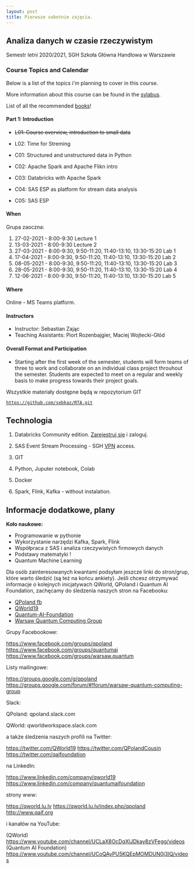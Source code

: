 ```yaml
---
layout: post
title: Pierwsze sobotnie zajęcia. 
---
```


## Analiza danych w czasie rzeczywistym

Semestr letni 2020/2021, 
SGH Szkoła Główna Handlowa w Warszawie


### Course Topics and Calendar

Below is a list of the topics i'm planning to cover in this course. 

More information about this course can be found in the [sylabus](/RealTime/syllabus).

List of all the recommended [books](/RealTime/ksiazki)!

#### Part 1: Introduction

- <del>L01: Course overview, introduction to small data </del>
- L02: Time for Streming 

- C01: Structured and unstructured data in Python 
- C02: Apache Spark and Apache Flikn intro
- C03: Databricks with Apache Spark
- C04: SAS ESP as platform for stream data analysis
- C05: SAS ESP 



#### When

Grupa zaoczna:

1. 27-02-2021 - 8:00-9:30 Lecture 1 
2. 13-03-2021 - 8:00-9:30 Lecture 2 
3. 27-03-2021 - 8:00-9:30, 9:50-11:20, 11:40-13:10, 13:30-15:20 Lab 1 
4. 17-04-2021 - 8:00-9:30, 9:50-11:20, 11:40-13:10, 13:30-15:20 Lab 2
5. 08-05-2021 - 8:00-9:30, 9:50-11:20, 11:40-13:10, 13:30-15:20 Lab 3
6. 28-05-2021 - 8:00-9:30, 9:50-11:20, 11:40-13:10, 13:30-15:20 Lab 4
7. 12-06-2021 - 8:00-9:30, 9:50-11:20, 11:40-13:10, 13:30-15:20 Lab 5



#### Where

Online - MS Teams platform.

#### Instructors

- Instructor: Sebastian Zając
- Teaching Assistants: Piort Rozenbajgier, Maciej Wojtecki-Głód

#### Overall Format and Participation

- Starting after the first week of the semester, students will form teams of three to work and collaborate on an individual class project throuhout the semester. Students are expected to meet on a regular and weekly basis to make progress towards their project goals.


Wszystkie materiały dostępne będą w repozytorium GIT 

[`https://github.com/sebkaz/RTA.git`](https://github.com/sebkaz/RTA.git)


## Technologia

1. Databricks Community edition. [Zarejestruj się](https://community.cloud.databricks.com/login.html) i zaloguj. 

2. SAS Event Stream Processing - SGH [VPN](https://ssl-administracja.sgh.waw.pl/pl/ctiii/Strony/usluga_VPN.aspx) access. 

3. GIT

4. Python, Juputer notebook, Colab

5. Docker 

6. Spark, Flink, Kafka - without instalation.


## Informacje dodatkowe, plany 

**Koło naukowe:**

- Programowanie w pythonie
- Wykorzystanie narzędzi Kafka, Spark, Flink
- Współpraca z SAS i analiza rzeczywistych firmowych danych
- Podstawy matematyki !
- Quantum Machine Learning

Dla osób zainteresowanych kwantami podsyłam jeszcze linki do stron/grup, które warto śledzić (są też na końcu ankiety).
Jeśli chcesz otrzymywać informacje o kolejnych inicjatywach QWorld, QPoland i Quantum AI Foundation, zachęcamy do śledzenia naszych stron na Facebooku:

- [QPoland fb](https://www.facebook.com/QPoland-110308580421373)
- [QWorld19](https://www.facebook.com/qworld19)
- [Quantum-AI-Foundation](https://www.facebook.com/Quantum-AI-Foundation-101363181408726)
- [Warsaw Quantum Computing Group](https://www.facebook.com/Warsaw-Quantum-Computing-Group-1936160966506139)

Grupy Facebookowe: 

https://www.facebook.com/groups/qpoland
https://www.facebook.com/groups/quantumai
https://www.facebook.com/groups/warsaw.quantum

Listy mailingowe:

https://groups.google.com/g/qpoland
https://groups.google.com/forum/#!forum/warsaw-quantum-computing-group

Slack:

QPoland: qpoland.slack.com

QWorld: qworldworkspace.slack.com

a także śledzenia naszych profili na Twitter:

https://twitter.com/QWorld19
https://twitter.com/QPolandCousin
https://twitter.com/qaifoundation

na LinkedIn:

https://www.linkedin.com/company/qworld19
https://www.linkedin.com/company/quantumaifoundation

strony www:

https://qworld.lu.lv
https://qworld.lu.lv/index.php/qpoland
http://www.qaif.org

i kanałów na YouTube:

(QWorld) https://www.youtube.com/channel/UCLaX8OcDqXlJDkay8zVFegg/videos
(Quantum AI Foundation) https://www.youtube.com/channel/UCoQAyPU5KQEpMOMDUN0j3IQ/videos
















